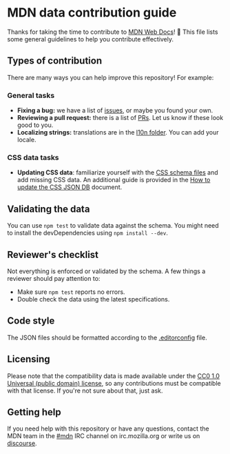 # MDN data contribution guide

Thanks for taking the time to contribute to [MDN Web Docs](https://developer.mozilla.org)! :tada:
This file lists some general guidelines to help you contribute effectively.

## Types of contribution

There are many ways you can help improve this repository! For example:

### General tasks

- **Fixing a bug:** we have a list of [issues](https://github.com/mdn/data/issues),
  or maybe you found your own.
- **Reviewing a pull request:** there is a list of [PRs](https://github.com/mdn/data/pulls).
  Let us know if these look good to you.
- **Localizing strings:** translations are in the [l10n folder](./l10n). You can add your locale.

### CSS data tasks

- **Updating CSS data**: familiarize yourself with the [CSS schema files](./css/README.md) and add missing CSS data. An additional guide is provided in the [How to update the CSS JSON DB](./docs/updating_css_json.md) document.

## Validating the data

You can use `npm test` to validate data against the schema. You might need to install the devDependencies using `npm install --dev`.

## Reviewer's checklist

Not everything is enforced or validated by the schema. A few things a reviewer should pay attention to:

- Make sure `npm test` reports no errors.
- Double check the data using the latest specifications.

## Code style

The JSON files should be formatted according to the [.editorconfig](.editorconfig) file.

## Licensing

Please note that the compatibility data is made available under the
[CC0 1.0 Universal (public domain) license](LICENSE),
so any contributions must be compatible with that license. If you're not sure about that, just ask.

## Getting help

If you need help with this repository or have any questions, contact the MDN team
in the [#mdn](irc://irc.mozilla.org/mdn) IRC channel on irc.mozilla.org or write us on [discourse](https://discourse.mozilla-community.org/c/mdn).
